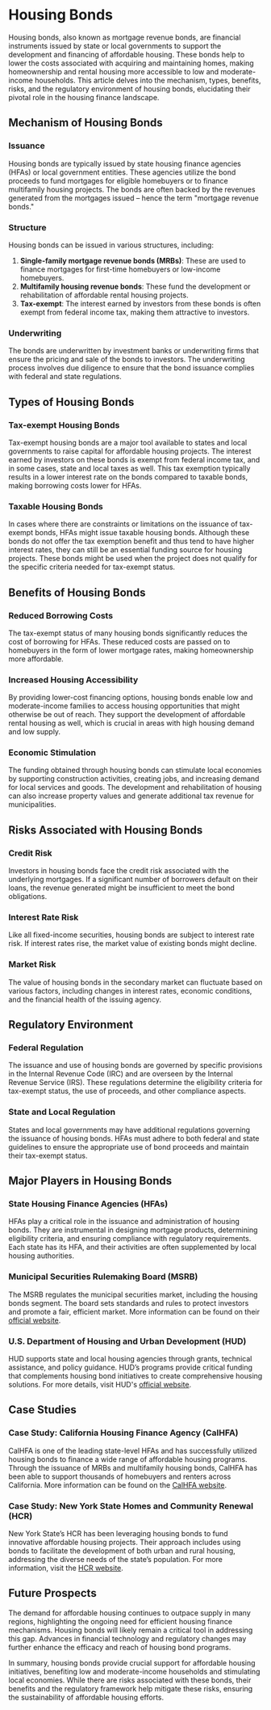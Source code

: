 # Housing Bonds

Housing bonds, also known as mortgage revenue bonds, are financial instruments issued by state or local governments to support the development and financing of affordable housing. These bonds help to lower the costs associated with acquiring and maintaining homes, making homeownership and rental housing more accessible to low and moderate-income households. This article delves into the mechanism, types, benefits, risks, and the regulatory environment of housing bonds, elucidating their pivotal role in the housing finance landscape.

## Mechanism of Housing Bonds

### Issuance

Housing bonds are typically issued by state housing finance agencies (HFAs) or local government entities. These agencies utilize the bond proceeds to fund mortgages for eligible homebuyers or to finance multifamily housing projects. The bonds are often backed by the revenues generated from the mortgages issued – hence the term "mortgage revenue bonds."

### Structure

Housing bonds can be issued in various structures, including:

1. **Single-family mortgage revenue bonds (MRBs)**: These are used to finance mortgages for first-time homebuyers or low-income homebuyers.
2. **Multifamily housing revenue bonds**: These fund the development or rehabilitation of affordable rental housing projects.
3. **Tax-exempt**: The interest earned by investors from these bonds is often exempt from federal income tax, making them attractive to investors.

### Underwriting

The bonds are underwritten by investment banks or underwriting firms that ensure the pricing and sale of the bonds to investors. The underwriting process involves due diligence to ensure that the bond issuance complies with federal and state regulations.

## Types of Housing Bonds

### Tax-exempt Housing Bonds

Tax-exempt housing bonds are a major tool available to states and local governments to raise capital for affordable housing projects. The interest earned by investors on these bonds is exempt from federal income tax, and in some cases, state and local taxes as well. This tax exemption typically results in a lower interest rate on the bonds compared to taxable bonds, making borrowing costs lower for HFAs.

### Taxable Housing Bonds

In cases where there are constraints or limitations on the issuance of tax-exempt bonds, HFAs might issue taxable housing bonds. Although these bonds do not offer the tax exemption benefit and thus tend to have higher interest rates, they can still be an essential funding source for housing projects. These bonds might be used when the project does not qualify for the specific criteria needed for tax-exempt status.

## Benefits of Housing Bonds

### Reduced Borrowing Costs

The tax-exempt status of many housing bonds significantly reduces the cost of borrowing for HFAs. These reduced costs are passed on to homebuyers in the form of lower mortgage rates, making homeownership more affordable.

### Increased Housing Accessibility

By providing lower-cost financing options, housing bonds enable low and moderate-income families to access housing opportunities that might otherwise be out of reach. They support the development of affordable rental housing as well, which is crucial in areas with high housing demand and low supply.

### Economic Stimulation

The funding obtained through housing bonds can stimulate local economies by supporting construction activities, creating jobs, and increasing demand for local services and goods. The development and rehabilitation of housing can also increase property values and generate additional tax revenue for municipalities.

## Risks Associated with Housing Bonds

### Credit Risk

Investors in housing bonds face the credit risk associated with the underlying mortgages. If a significant number of borrowers default on their loans, the revenue generated might be insufficient to meet the bond obligations.

### Interest Rate Risk

Like all fixed-income securities, housing bonds are subject to interest rate risk. If interest rates rise, the market value of existing bonds might decline.

### Market Risk

The value of housing bonds in the secondary market can fluctuate based on various factors, including changes in interest rates, economic conditions, and the financial health of the issuing agency.

## Regulatory Environment

### Federal Regulation

The issuance and use of housing bonds are governed by specific provisions in the Internal Revenue Code (IRC) and are overseen by the Internal Revenue Service (IRS). These regulations determine the eligibility criteria for tax-exempt status, the use of proceeds, and other compliance aspects.

### State and Local Regulation

States and local governments may have additional regulations governing the issuance of housing bonds. HFAs must adhere to both federal and state guidelines to ensure the appropriate use of bond proceeds and maintain their tax-exempt status.

## Major Players in Housing Bonds

### State Housing Finance Agencies (HFAs)

HFAs play a critical role in the issuance and administration of housing bonds. They are instrumental in designing mortgage products, determining eligibility criteria, and ensuring compliance with regulatory requirements. Each state has its HFA, and their activities are often supplemented by local housing authorities.

### Municipal Securities Rulemaking Board (MSRB)

The MSRB regulates the municipal securities market, including the housing bonds segment. The board sets standards and rules to protect investors and promote a fair, efficient market. More information can be found on their [official website](https://www.msrb.org).

### U.S. Department of Housing and Urban Development (HUD)

HUD supports state and local housing agencies through grants, technical assistance, and policy guidance. HUD’s programs provide critical funding that complements housing bond initiatives to create comprehensive housing solutions. For more details, visit HUD's [official website](https://www.hud.gov).

## Case Studies

### Case Study: California Housing Finance Agency (CalHFA)

CalHFA is one of the leading state-level HFAs and has successfully utilized housing bonds to finance a wide range of affordable housing programs. Through the issuance of MRBs and multifamily housing bonds, CalHFA has been able to support thousands of homebuyers and renters across California. More information can be found on the [CalHFA website](https://www.calhfa.ca.gov).

### Case Study: New York State Homes and Community Renewal (HCR)

New York State’s HCR has been leveraging housing bonds to fund innovative affordable housing projects. Their approach includes using bonds to facilitate the development of both urban and rural housing, addressing the diverse needs of the state’s population. For more information, visit the [HCR website](https://hcr.ny.gov).

## Future Prospects

The demand for affordable housing continues to outpace supply in many regions, highlighting the ongoing need for efficient housing finance mechanisms. Housing bonds will likely remain a critical tool in addressing this gap. Advances in financial technology and regulatory changes may further enhance the efficacy and reach of housing bond programs.

In summary, housing bonds provide crucial support for affordable housing initiatives, benefiting low and moderate-income households and stimulating local economies. While there are risks associated with these bonds, their benefits and the regulatory framework help mitigate these risks, ensuring the sustainability of affordable housing efforts.